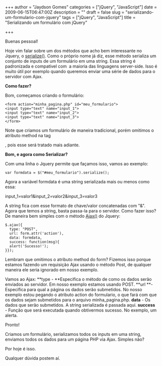+++
author = "Jaydson Gomes"
categories = ["jQuery", "JavaScript"]
date = 2009-06-15T06:47:00Z
description = ""
draft = false
slug = "serializando-um-formulario-com-jquery"
tags = ["jQuery", "JavaScript"]
title = "Serializando um formulário com jQuery"

+++

Buenas pessoal!

Hoje vim falar sobre um dos métodos que acho bem interessante no Jquery, o [serialize()](http://docs.jquery.com/Ajax/serialize).
Como o próprio nome já diz, esse método serializa um conjunto de inputs de um formulário em uma string.
Essa string é padronizada e compatível com  a maioria das linguagens server-side.
Isso é muito útil por exemplo quando queremos enviar uma série de dados para o servidor com Ajax.

**Como fazer?**

Bom, começamos criando o formulário:

```
<form action="minha_pagina.php" id="meu_formulario">
<input type="text" name="input_1">
<input type="text" name="input_2">
<input type="text" name="input_3">
</form>
```

Note que criamos um formulário de maneira tradicional, porém omitimos o atributo method na tag <form>, pois esse será tratado mais adiante.

**Bom, e agora como Serializar?**

Com uma linha o Jquery permite que façamos isso, vamos ao exemplo:

```
var formdata = $("#meu_formulario").serialize();
```

Agora a variável formdata é uma string serializada mais ou menos como essa:

input_1=valor1&input_2=valor2&input_3=valor3

A string fica com esse formato de chave/valor concatenadas com "&".
Agora que temos a string, basta passa-la para o servidor. Como fazer isso? De maneira bem simples com o método [Ajax()](http://docs.jquery.com/Ajax/jQuery.ajax#options) do Jquery:

```
$.ajax({
  type: "POST",
  url: form.attr('action'),
  data: formdata,
  success: function(msg){
  alert('Sucesso!');
}});
```

Lembram que omitimos o atributo method do form?
Fizemos isso porque estamos fazendo um requisição Ajax usando o método Post, de qualquer maneira ele seria ignorado em nosso exemplo.

Vamos ao Ajax:
**type - **Especifica o método de como os dados serão enviados ao servidor. Em nosso exemplo estamos usando POST.
**url **-  Especifica para qual a página os dados serão submetidos. No nosso exemplo estou pegando o atributo action do formulario, o que fará com que os dados sejam submetidos para o arquivo minha_pagina.php.
**data** - Os dados que serão submetidos. A string serializada é passada aqui.
**success** - Função que será executada quando obtivermos sucesso. No exemplo, um alerta.

Pronto!

Criamos um formulário, serializamos todos os inputs em uma string, enviamos todos os dados para um página PHP via Ajax.
Simples não?

Por hoje é isso.

Qualquer dúvida postem aí.